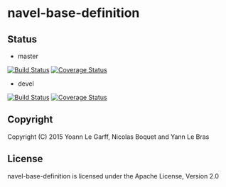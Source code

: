 navel-base-definition
=====================

Status
------

- master

[![Build Status](https://travis-ci.org/Navel-IT/navel-base-definition.svg?branch=master)](https://travis-ci.org/Navel-IT/navel-base-definition?branch=master)
[![Coverage Status](https://coveralls.io/repos/github/Navel-IT/navel-base-definition/badge.svg?branch=master)](https://coveralls.io/github/Navel-IT/navel-base-definition?branch=master)

- devel

[![Build Status](https://travis-ci.org/Navel-IT/navel-base-definition.svg?branch=devel)](https://travis-ci.org/Navel-IT/navel-base-definition?branch=devel)
[![Coverage Status](https://coveralls.io/repos/github/Navel-IT/navel-base-definition/badge.svg?branch=devel)](https://coveralls.io/github/Navel-IT/navel-base-definition?branch=devel)

Copyright
---------

Copyright (C) 2015 Yoann Le Garff, Nicolas Boquet and Yann Le Bras

License
-------

navel-base-definition is licensed under the Apache License, Version 2.0
